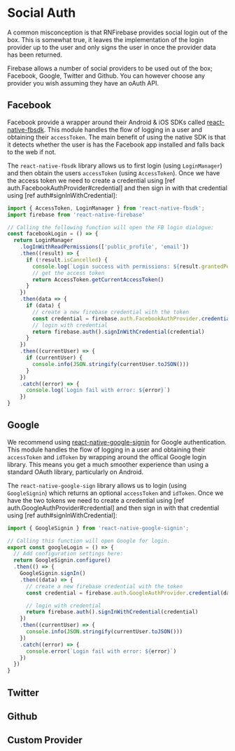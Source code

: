 # Social Auth

A common misconception is that RNFirebase provides social login out of the box. This is somewhat true, it leaves the implementation of the login provider up to the user and only signs the user in once the provider data has been returned.

Firebase allows a number of social providers to be used out of the box; Facebook, Google, Twitter and Github. You can however choose any provider you wish assuming they have an oAuth API.

## Facebook

Facebook provide a wrapper around their Android & iOS SDKs called [react-native-fbsdk](https://github.com/facebook/react-native-fbsdk). This module handles the flow of logging in a user and obtaining their `accessToken`. The main benefit of using the native SDK is that it detects whether the user is has the Facebook app installed and falls back to the web if not.

The `react-native-fbsdk` library allows us to first login (using `LoginManager`) and then obtain the users `accessToken` (using `AccessToken`). Once we have the access token we need to create a credential using [ref auth.FacebookAuthProvider#credential] and then sign in with that credential using [ref auth#signInWithCredential]:

```js
import { AccessToken, LoginManager } from 'react-native-fbsdk';
import firebase from 'react-native-firebase'

// Calling the following function will open the FB login dialogue:
const facebookLogin = () => {
  return LoginManager
    .logInWithReadPermissions(['public_profile', 'email'])
    .then((result) => {
      if (!result.isCancelled) {
        console.log(`Login success with permissions: ${result.grantedPermissions.toString()}`)
        // get the access token
        return AccessToken.getCurrentAccessToken()
      }
    })
    .then(data => {
      if (data) {
        // create a new firebase credential with the token
        const credential = firebase.auth.FacebookAuthProvider.credential(data.accessToken)
        // login with credential
        return firebase.auth().signInWithCredential(credential)
      }
    })
    .then((currentUser) => {
      if (currentUser) {
        console.info(JSON.stringify(currentUser.toJSON()))
      }
    })
    .catch((error) => {
      console.log(`Login fail with error: ${error}`)
    })
}
```

## Google

We recommend using [react-native-google-signin](https://github.com/devfd/react-native-google-signin) for Google authentication.  This module handles the flow of logging in a user and obtaining their `accessToken` and `idToken` by wrapping around the offical Google login library. This means you get a much smoother experience than using a standard OAuth library, particularly on Android.

The `react-native-google-sign` library allows us to login (using `GoogleSignin`) which returns an optional `accessToken` and `idToken`. Once we have the two tokens we need to create a credential using [ref auth.GoogleAuthProvider#credential] and then sign in with that credential using [ref auth#signInWithCredential]:

```js
import { GoogleSignin } from 'react-native-google-signin';

// Calling this function will open Google for login.
export const googleLogin = () => {
  // Add configuration settings here:
  return GoogleSignin.configure()
  .then(() => {
    GoogleSignin.signIn()
    .then((data) => {
      // create a new firebase credential with the token
      const credential = firebase.auth.GoogleAuthProvider.credential(data.idToken, data.accessToken)

      // login with credential
      return firebase.auth().signInWithCredential(credential)
    })
    .then((currentUser) => {
      console.info(JSON.stringify(currentUser.toJSON()))
    })
    .catch((error) => {
      console.error(`Login fail with error: ${error}`)
    })
  })
}

```

## Twitter

## Github

## Custom Provider

